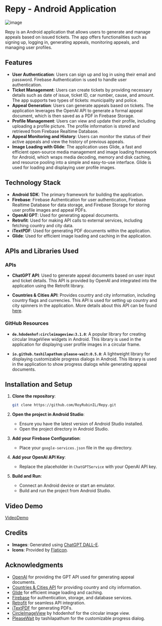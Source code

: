# Repy - Android Application

![image](https://github.com/user-attachments/assets/1543d1e9-1eb3-440e-9c48-5eccfdf9b75d)

Repy is an Android application that allows users to generate and manage appeals based on issued tickets. The app offers functionalities such as signing up, logging in, generating appeals, monitoring appeals, and managing user profiles.

## Features

- **User Authentication**: Users can sign up and log in using their email and password. Firebase Authentication is used to handle user authentication.
- **Ticket Management**: Users can create tickets by providing necessary details such as date of issue, ticket ID, car number, cause, and amount. The app supports two types of tickets: municipality and police.
- **Appeal Generation**: Users can generate appeals based on tickets. The application leverages the OpenAI API to generate a formal appeal document, which is then saved as a PDF in Firebase Storage.
- **Profile Management**: Users can view and update their profile, including uploading a profile picture. The profile information is stored and retrieved from Firebase Realtime Database.
- **Appeal Monitoring and History**: Users can monitor the status of their active appeals and view the history of previous appeals.
- **Image Loading with Glide**: The application uses Glide, a fast and efficient open-source media management and image loading framework for Android, which wraps media decoding, memory and disk caching, and resource pooling into a simple and easy-to-use interface. Glide is used for loading and displaying user profile images.

## Technology Stack

- **Android SDK**: The primary framework for building the application.
- **Firebase**: Firebase Authentication for user authentication, Firebase Realtime Database for data storage, and Firebase Storage for storing user profile images and appeal PDFs.
- **OpenAI GPT**: Used for generating appeal documents.
- **Retrofit**: Used for making API calls to external services, including fetching country and city data.
- **iTextPDF**: Used for generating PDF documents within the application.
- **Glide**: Used for efficient image loading and caching in the application.

## APIs and Libraries Used

### APIs

- **ChatGPT API**: Used to generate appeal documents based on user input and ticket details. This API is provided by OpenAI and integrated into the application using the Retrofit library.
  
- **Countries & Cities API**: Provides country and city information, including country flags and currencies. This API is used for setting up country and city spinners in the application. More details about this API can be found [here](https://documenter.getpostman.com/view/1134062/T1LJjU52).

### GitHub Resources

- **`de.hdodenhof:circleimageview:3.1.0`**: A popular library for creating circular ImageView widgets in Android. This library is used in the application for displaying user profile images in a circular frame.

- **`io.github.tashilapathum:please-wait:0.5.0`**: A lightweight library for displaying customizable progress dialogs in Android. This library is used in the application to show progress dialogs while generating appeal documents.


## Installation and Setup

1. **Clone the repository**:
    ```bash
    git clone https://github.com/RoyRubinIL/Repy.git
    ```

2. **Open the project in Android Studio**:
   - Ensure you have the latest version of Android Studio installed.
   - Open the project directory in Android Studio.

3. **Add your Firebase Configuration**:
   - Place your `google-services.json` file in the `app` directory.

4. **Add your OpenAI API Key**:
   - Replace the placeholder in `ChatGPTService` with your OpenAI API key.

5. **Build and Run**:
   - Connect an Android device or start an emulator.
   - Build and run the project from Android Studio.
  
## Video Demo
[VideoDemo](https://drive.google.com/file/d/13EIp6wvhriUstBs9tqd6bjwwr-deTYz5/view?usp=sharing)

## Credits

- **Images**: Generated using [ChatGPT DALL-E](https://openai.com/dall-e-2).
- **Icons**: Provided by [Flaticon](https://www.flaticon.com/icon-fonts-most-downloaded).

## Acknowledgments

- [OpenAI](https://www.openai.com/) for providing the GPT API used for generating appeal documents.
- [Countries & Cities API](https://documenter.getpostman.com/view/1134062/T1LJjU52) for providing country and city information.
- [Glide](https://github.com/bumptech/glide) for efficient image loading and caching.
- [Firebase](https://firebase.google.com/) for authentication, storage, and database services.
- [Retrofit](https://square.github.io/retrofit/) for seamless API integration.
- [iTextPDF](https://itextpdf.com/) for generating PDFs.
- [CircleImageView](https://github.com/hdodenhof/CircleImageView) by hdodenhof for the circular image view.
- [PleaseWait](https://github.com/tashilapathum/PleaseWait) by tashilapathum for the customizable progress dialog.




